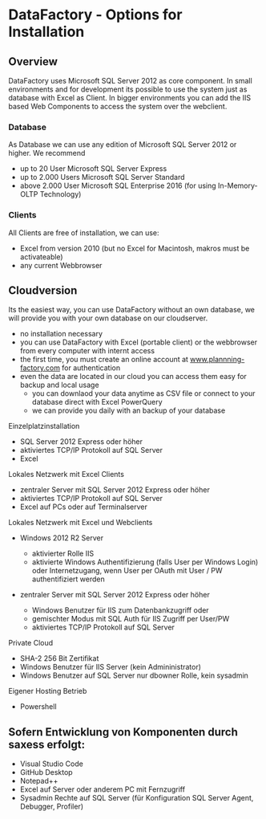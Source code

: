 # DataFactory - Options for Installation 

## Overview
DataFactory uses Microsoft SQL Server 2012 as core component. In small environments and for development its possible to use the system just as database with Excel as Client. In bigger environments you can add the IIS based Web Components to access the system over the webclient.

### Database
As Database we can use any edition of Microsoft SQL Server 2012 or higher. We recommend
* up to 20 User Microsoft SQL Server Express
* up to 2.000 Users Microsoft SQL Server Standard
* above 2.000 User Microsoft SQL Enterprise 2016 (for using In-Memory-OLTP Technology)

### Clients
All Clients are free of installation, we can use:
* Excel from version 2010 (but no Excel for Macintosh, makros must be activateable)
* any current Webbrowser 


## Cloudversion
Its the easiest way, you can use DataFactory without an own database, we will provide you with your own database on our cloudserver.
* no installation necessary
* you can use DataFactory with Excel (portable client) or the webbrowser from every computer with internt access
* the first time, you must create an online account at www.plannning-factory.com for authentication
* even the data are located in our cloud you can access them easy for backup and local usage
	* you can downlaod your data anytime as CSV file or connect to your database direct with Excel PowerQuery
	* we can provide you daily with an backup of your database


Einzelplatzinstallation

* SQL Server 2012 Express oder höher
* aktiviertes TCP/IP Protokoll auf SQL Server
* Excel


Lokales Netzwerk mit Excel Clients
* zentraler Server mit SQL Server 2012 Express oder höher
* aktiviertes TCP/IP Protokoll auf SQL Server
* Excel auf PCs oder auf Terminalserver


Lokales Netzwerk mit Excel und Webclients
* Windows 2012 R2 Server
	* aktivierter Rolle IIS
	* aktivierte Windows Authentifizierung (falls User per Windows Login) oder 
	  Internetzugang, wenn User per OAuth mit User / PW authentifiziert werden

* zentraler Server mit SQL Server 2012 Express oder höher
	* Windows Benutzer für IIS zum Datenbankzugriff oder
	* gemischter Modus mit SQL Auth für IIS Zugriff per User/PW
	* aktiviertes TCP/IP Protokoll auf SQL Server




Private Cloud

* SHA-2 256 Bit Zertifikat
* Windows Benutzer für IIS Server (kein Admininistrator)
* Windows Benutzer auf SQL Server nur dbowner Rolle, kein sysadmin


Eigener Hosting Betrieb
* Powershell




## Sofern Entwicklung von Komponenten durch saxess erfolgt:
* Visual Studio Code
* GitHub Desktop
* Notepad++ 
* Excel auf Server oder anderem PC mit Fernzugriff
* Sysadmin Rechte auf SQL Server (für Konfiguration SQL Server Agent, Debugger, Profiler)
